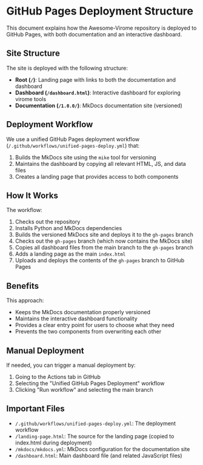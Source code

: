 # GitHub Pages Deployment Structure

This document explains how the Awesome-Virome repository is deployed to GitHub Pages, with both documentation and an interactive dashboard.

## Site Structure

The site is deployed with the following structure:

- **Root (`/`)**: Landing page with links to both the documentation and dashboard
- **Dashboard (`/dashboard.html`)**: Interactive dashboard for exploring virome tools
- **Documentation (`/1.0.0/`)**: MkDocs documentation site (versioned)

## Deployment Workflow

We use a unified GitHub Pages deployment workflow (`/.github/workflows/unified-pages-deploy.yml`) that:

1. Builds the MkDocs site using the `mike` tool for versioning
2. Maintains the dashboard by copying all relevant HTML, JS, and data files
3. Creates a landing page that provides access to both components

## How It Works

The workflow:

1. Checks out the repository
2. Installs Python and MkDocs dependencies
3. Builds the versioned MkDocs site and deploys it to the `gh-pages` branch
4. Checks out the `gh-pages` branch (which now contains the MkDocs site)
5. Copies all dashboard files from the main branch to the `gh-pages` branch
6. Adds a landing page as the main `index.html`
7. Uploads and deploys the contents of the `gh-pages` branch to GitHub Pages

## Benefits

This approach:

- Keeps the MkDocs documentation properly versioned
- Maintains the interactive dashboard functionality
- Provides a clear entry point for users to choose what they need
- Prevents the two components from overwriting each other

## Manual Deployment

If needed, you can trigger a manual deployment by:

1. Going to the Actions tab in GitHub
2. Selecting the "Unified GitHub Pages Deployment" workflow
3. Clicking "Run workflow" and selecting the main branch

## Important Files

- `/.github/workflows/unified-pages-deploy.yml`: The deployment workflow
- `/landing-page.html`: The source for the landing page (copied to index.html during deployment)
- `/mkdocs/mkdocs.yml`: MkDocs configuration for the documentation site
- `/dashboard.html`: Main dashboard file (and related JavaScript files)
